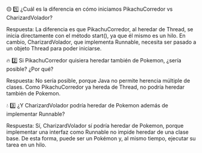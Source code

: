 🟡 1️⃣ ¿Cuál es la diferencia en cómo iniciamos PikachuCorredor vs CharizardVolador?

Respuesta:
La diferencia es que PikachuCorredor, al heredar de Thread, se inicia directamente con el método start(), ya que él mismo es un hilo.
En cambio, CharizardVolador, que implementa Runnable, necesita ser pasado a un objeto Thread para poder iniciarse.

🔥 2️⃣ Si PikachuCorredor quisiera heredar también de Pokemon, ¿sería posible? ¿Por qué?

Respuesta:
No sería posible, porque Java no permite herencia múltiple de clases.
Como PikachuCorredor ya hereda de Thread, no podría heredar también de Pokemon.

💧 3️⃣ ¿Y CharizardVolador podría heredar de Pokemon además de implementar Runnable?

Respuesta:
Sí, CharizardVolador sí podría heredar de Pokemon, porque implementar una interfaz como Runnable no impide heredar de una clase base.
De esta forma, puede ser un Pokémon y, al mismo tiempo, ejecutar su tarea en un hilo.

